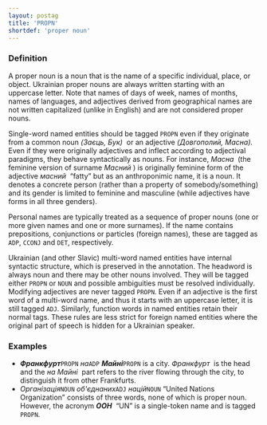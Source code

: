 ```yaml
---
layout: postag
title: 'PROPN'
shortdef: 'proper noun'
---
```


### Definition

A proper noun is a noun that is the name of a specific individual, place, or object. Ukrainian proper nouns are always written starting with an uppercase letter. Note that names of days of week, names of months, names of languages, and adjectives derived from geographical names are not written capitalized (unlike in English) and are not considered proper nouns.

Single-word named entities should be tagged `PROPN` even if they originate from a common noun _(Заєць, Бук)&nbsp;_ or an adjective _(Довгополий, Масна).&nbsp;_ Even if they were originally adjectives and inflect according to adjectival paradigms, they behave syntactically as nouns. For instance, _Масна&nbsp;_ (the feminine version of surname _Масний&nbsp;_) is originally feminine form of the adjective _масний&nbsp;_ “fatty” but as an anthroponimic name, it is a noun. It denotes a concrete person (rather than a property of somebody/something) and its gender is limited to feminine and masculine (while adjectives have forms in all three genders).

Personal names are typically treated as a sequence of proper nouns (one or more given names and one or more surnames). If the name contains prepositions, conjunctions or particles (foreign names), these are tagged as `ADP`, `CCONJ` and `DET`, respectively.

Ukrainian (and other Slavic) multi-word named entities have internal syntactic structure, which is preserved in the annotation. The headword is always noun and there may be other nouns involved. They will be tagged either `PROPN` or `NOUN` and possible ambiguities must be resolved individually. Modifying adjectives are never tagged `PROPN`. Even if an adjective is the first word of a multi-word name, and thus it starts with an uppercase letter, it is still tagged `ADJ`. Similarly, function words in named entities retain their normal tags. These rules are less strict for foreign named entities where the original part of speech is hidden for a Ukrainian speaker.

### Examples

- _<b>Франкфурт</b>_`PROPN` _на_`ADP` _<b>Майні</b>_`PROPN` is a city. _Франкфурт&nbsp;_ is the head and the _на Майні&nbsp;_ part refers to the river flowing through the city, to distinguish it from other Frankfurts.
- _Організація_`NOUN` _об'єднаних_`ADJ` _націй_`NOUN` “United Nations Organization” consists of three words, none of which is proper noun. However, the acronym _<b>ООН</b>&nbsp;_ “UN” is a single-token name and is tagged `PROPN`.
<!-- Interlanguage links updated Út zář 29 20:42:57 CEST 2020 -->
